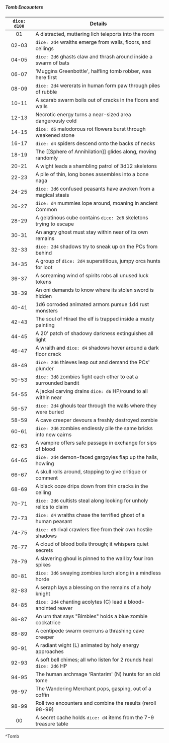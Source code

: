 ##### Tomb Encounters
| `dice: d100` | **Details**                                                         |
|:------------:| ------------------------------------------------------------------- |
|      01      | A distracted, muttering lich teleports into the room                |
|    02-03     | `dice: 2d4` wraiths emerge from walls, floors, and ceilings         |
|    04-05     | `dice: 2d6` ghasts claw and thrash around inside a swarm of bats    |
|    06-07     | 'Muggins Greenbottle', halfling tomb robber, was here first         |
|    08-09     | `dice: 2d4` wererats in human form paw through piles of rubble      |
|    10-11     | A scarab swarm boils out of cracks in the floors and walls          |
|    12-13     | Necrotic energy turns a near-sized area dangerously cold            |
|    14-15     | `dice: d6` malodorous rot flowers burst through weakened stone      |
|    16-17     | `dice: d4` spiders descend onto the backs of necks                  |
|    18-19     | The [[Sphere of Annihilation]] glides along, moving randomly        |
|    20-21     | A wight leads a shambling patrol of 3d12 skeletons                  |
|    22-23     | A pile of thin, long bones assembles into a bone naga               |
|    24-25     | `dice: 3d6` confused peasants have awoken from a magical stasis     |
|    26-27     | `dice: d4` mummies lope around, moaning in ancient Common           |
|    28-29     | A gelatinous cube contains `dice: 2d6` skeletons trying to escape   |
|    30-31     | An angry ghost must stay within near of its own remains             |
|    32-33     | `dice: 2d4` shadows try to sneak up on the PCs from behind          |
|    34-35     | A group of `dice: 2d4` superstitious, jumpy orcs hunts for loot     |
|    36-37     | A screaming wind of spirits robs all unused luck tokens             |
|    38-39     | An oni demands to know where its stolen sword is hidden             |
|    40-41     | 1d6 corroded animated armors pursue 1d4 rust monsters               |
|    42-43     | The soul of Hirael the elf is trapped inside a musty painting       |
|    44-45     | A 20' patch of shadowy darkness extinguishes all light              |
|    46-47     | A wraith and `dice: d4` shadows hover around a dark floor crack     |
|    48-49     | `dice: 2d6` thieves leap out and demand the PCs' plunder            |
|    50-53     | `dice: 3d8` zombies fight each other to eat a surrounded bandit     |
|    54-55     | A jackal carving drains `dice: d6` HP/round to all within near      |
|    56-57     | `dice: 2d4` ghouls tear through the walls where they were buried    |
|    58-59     | A cave creeper devours a freshly destroyed zombie                   |
|    60-61     | `dice: 2d6` zombies endlessly pile the same bricks into new cairns  |
|    62-63     | A vampire offers safe passage in exchange for sips of blood         |
|    64-65     | `dice: 2d4` demon-faced gargoyles flap up the halls, howling        |
|    66-67     | A skull rolls around, stopping to give critique or comment          |
|    68-69     | A black ooze drips down from thin cracks in the ceiling             |
|    70-71     | `dice: 2d6` cultists steal along looking for unholy relics to claim |
|    72-73     | `dice: d4` wraiths chase the terrified ghost of a human peasant     |
|    74-75     | `dice: d6` rival crawlers flee from their own hostile shadows       |
|    76-77     | A cloud of blood boils through; it whispers quiet secrets           |
|    78-79     | A slavering ghoul is pinned to the wall by four iron spikes         |
|    80-81     | `dice: 3d6` swaying zombies lurch along in a mindless horde         |
|    82-83     | A seraph lays a blessing on the remains of a holy knight            |
|    84-85     | `dice: 2d4` chanting acolytes (C) lead a blood-anointed reaver      |
|    86-87     | An urn that says "Bimbles" holds a blue zombie cockatrice           |
|    88-89     | A centipede swarm overruns a thrashing cave creeper                 |
|    90-91     | A radiant wight (L) animated by holy energy approaches              |
|    92-93     | A soft bell chimes; all who listen for 2 rounds heal `dice: 2d6` HP |
|    94-95     | The human archmage 'Rantarim' (N) hunts for an old tome             |
|    96-97     | The Wandering Merchant pops, gasping, out of a coffin               |
|    98-99     | Roll two encounters and combine the results (reroll 98-99)          |
|      00      | A secret cache holds `dice: d4` items from the 7-9 treasure table   |
^Tomb